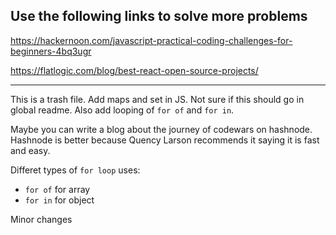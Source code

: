 ## Use the following links to solve more problems

https://hackernoon.com/javascript-practical-coding-challenges-for-beginners-4bq3ugr


https://flatlogic.com/blog/best-react-open-source-projects/

---

This is a trash file.
Add maps and set in JS. Not sure if this should go in global readme. Also add looping of `for of` and `for in`.

Maybe you can write a blog about the journey of codewars on hashnode. Hashnode is better because Quency Larson recommends it saying it is fast and easy.

Differet types of `for loop` uses:
- `for of` for array
- `for in` for object


Minor changes